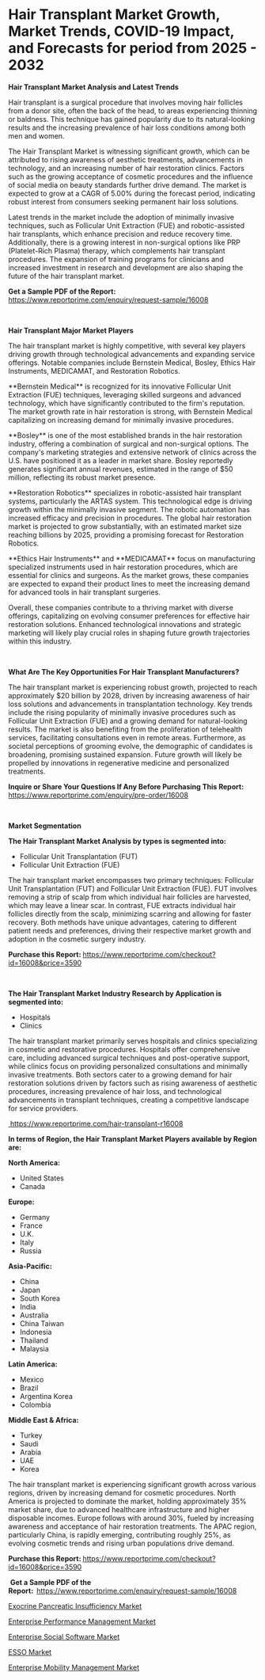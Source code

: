 <p><h1>Hair Transplant Market Growth, Market Trends, COVID-19 Impact, and Forecasts for period from 2025 - 2032</h1></p><p><strong>Hair Transplant Market Analysis and Latest Trends</strong></p>
<p><p>Hair transplant is a surgical procedure that involves moving hair follicles from a donor site, often the back of the head, to areas experiencing thinning or baldness. This technique has gained popularity due to its natural-looking results and the increasing prevalence of hair loss conditions among both men and women.</p><p>The Hair Transplant Market is witnessing significant growth, which can be attributed to rising awareness of aesthetic treatments, advancements in technology, and an increasing number of hair restoration clinics. Factors such as the growing acceptance of cosmetic procedures and the influence of social media on beauty standards further drive demand. The market is expected to grow at a CAGR of 5.00% during the forecast period, indicating robust interest from consumers seeking permanent hair loss solutions.</p><p>Latest trends in the market include the adoption of minimally invasive techniques, such as Follicular Unit Extraction (FUE) and robotic-assisted hair transplants, which enhance precision and reduce recovery time. Additionally, there is a growing interest in non-surgical options like PRP (Platelet-Rich Plasma) therapy, which complements hair transplant procedures. The expansion of training programs for clinicians and increased investment in research and development are also shaping the future of the hair transplant market.</p></p>
<p><strong>Get a Sample PDF of the Report:&nbsp;</strong> <a href="https://www.reportprime.com/enquiry/request-sample/16008?utm_campaign=1121&utm_medium=2&utm_source=Github&utm_content=ia&utm_term=20032025&utm_id=hair-transplant">https://www.reportprime.com/enquiry/request-sample/16008</a></p>
<p>&nbsp;</p>
<p><strong>Hair Transplant Major Market Players</strong></p>
<p><p>The hair transplant market is highly competitive, with several key players driving growth through technological advancements and expanding service offerings. Notable companies include Bernstein Medical, Bosley, Ethics Hair Instruments, MEDICAMAT, and Restoration Robotics.</p><p>**Bernstein Medical** is recognized for its innovative Follicular Unit Extraction (FUE) techniques, leveraging skilled surgeons and advanced technology, which have significantly contributed to the firm's reputation. The market growth rate in hair restoration is strong, with Bernstein Medical capitalizing on increasing demand for minimally invasive procedures.</p><p>**Bosley** is one of the most established brands in the hair restoration industry, offering a combination of surgical and non-surgical options. The company's marketing strategies and extensive network of clinics across the U.S. have positioned it as a leader in market share. Bosley reportedly generates significant annual revenues, estimated in the range of $50 million, reflecting its robust market presence.</p><p>**Restoration Robotics** specializes in robotic-assisted hair transplant systems, particularly the ARTAS system. This technological edge is driving growth within the minimally invasive segment. The robotic automation has increased efficacy and precision in procedures. The global hair restoration market is projected to grow substantially, with an estimated market size reaching billions by 2025, providing a promising forecast for Restoration Robotics.</p><p>**Ethics Hair Instruments** and **MEDICAMAT** focus on manufacturing specialized instruments used in hair restoration procedures, which are essential for clinics and surgeons. As the market grows, these companies are expected to expand their product lines to meet the increasing demand for advanced tools in hair transplant surgeries.</p><p>Overall, these companies contribute to a thriving market with diverse offerings, capitalizing on evolving consumer preferences for effective hair restoration solutions. Enhanced technological innovations and strategic marketing will likely play crucial roles in shaping future growth trajectories within this industry.</p></p>
<p>&nbsp;</p>
<p><strong>What Are The Key Opportunities For Hair Transplant Manufacturers?</strong></p>
<p><p>The hair transplant market is experiencing robust growth, projected to reach approximately $20 billion by 2028, driven by increasing awareness of hair loss solutions and advancements in transplantation technology. Key trends include the rising popularity of minimally invasive procedures such as Follicular Unit Extraction (FUE) and a growing demand for natural-looking results. The market is also benefiting from the proliferation of telehealth services, facilitating consultations even in remote areas. Furthermore, as societal perceptions of grooming evolve, the demographic of candidates is broadening, promising sustained expansion. Future growth will likely be propelled by innovations in regenerative medicine and personalized treatments.</p></p>
<p><strong>Inquire or Share Your Questions If Any Before Purchasing This Report:</strong> <a href="https://www.reportprime.com/enquiry/pre-order/16008?utm_campaign=1121&utm_medium=2&utm_source=Github&utm_content=ia&utm_term=20032025&utm_id=hair-transplant">https://www.reportprime.com/enquiry/pre-order/16008</a></p>
<p>&nbsp;</p>
<p><strong>Market Segmentation</strong></p>
<p><strong>The Hair Transplant Market Analysis by types is segmented into:</strong></p>
<p><ul><li>Follicular Unit Transplantation (FUT)</li><li>Follicular Unit Extraction (FUE)</li></ul></p>
<p><p>The hair transplant market encompasses two primary techniques: Follicular Unit Transplantation (FUT) and Follicular Unit Extraction (FUE). FUT involves removing a strip of scalp from which individual hair follicles are harvested, which may leave a linear scar. In contrast, FUE extracts individual hair follicles directly from the scalp, minimizing scarring and allowing for faster recovery. Both methods have unique advantages, catering to different patient needs and preferences, driving their respective market growth and adoption in the cosmetic surgery industry.</p></p>
<p><strong>Purchase this Report:&nbsp;</strong><a href="https://www.reportprime.com/checkout?id=16008&price=3590&utm_campaign=1121&utm_medium=2&utm_source=Github&utm_content=ia&utm_term=20032025&utm_id=hair-transplant">https://www.reportprime.com/checkout?id=16008&price=3590</a></p>
<p>&nbsp;</p>
<p><strong>The Hair Transplant Market Industry Research by Application is segmented into:</strong></p>
<p><ul><li>Hospitals</li><li>Clinics</li></ul></p>
<p><p>The hair transplant market primarily serves hospitals and clinics specializing in cosmetic and restorative procedures. Hospitals offer comprehensive care, including advanced surgical techniques and post-operative support, while clinics focus on providing personalized consultations and minimally invasive treatments. Both sectors cater to a growing demand for hair restoration solutions driven by factors such as rising awareness of aesthetic procedures, increasing prevalence of hair loss, and technological advancements in transplant techniques, creating a competitive landscape for service providers.</p></p>
<p><a href="https://www.reportprime.com/hair-transplant-r16008?utm_campaign=1121&utm_medium=2&utm_source=Github&utm_content=ia&utm_term=20032025&utm_id=hair-transplant">&nbsp;https://www.reportprime.com/hair-transplant-r16008</a></p>
<p><strong>In terms of Region, the Hair Transplant Market Players available by Region are:</strong></p>
<p>
    <p> <strong> North America: </strong>
        <ul>
            <li>United States</li>
            <li>Canada</li>
        </ul>
        </p> 
    <p> <strong> Europe: </strong>
        <ul>
            <li>Germany</li>
            <li>France</li>
            <li>U.K.</li>
            <li>Italy</li>
            <li>Russia</li>
        </ul>
        </p> 
    <p> <strong> Asia-Pacific: </strong>
        <ul>
            <li>China</li>
            <li>Japan</li>
            <li>South Korea</li>
            <li>India</li>
            <li>Australia</li>
            <li>China Taiwan</li>
            <li>Indonesia</li>
            <li>Thailand</li>
            <li>Malaysia</li>
        </ul>
        </p> 
    <p> <strong> Latin America: </strong>
        <ul>
            <li>Mexico</li>
            <li>Brazil</li>
            <li>Argentina Korea</li>
            <li>Colombia</li>
        </ul>
        </p> 
    <p> <strong> Middle East & Africa: </strong>
        <ul>
            <li>Turkey</li>
            <li>Saudi</li>
            <li>Arabia</li>
            <li>UAE</li>
            <li>Korea</li>
        </ul>
    </p>
    </p>
<p><p>The hair transplant market is experiencing significant growth across various regions, driven by increasing demand for cosmetic procedures. North America is projected to dominate the market, holding approximately 35% market share, due to advanced healthcare infrastructure and higher disposable incomes. Europe follows with around 30%, fueled by increasing awareness and acceptance of hair restoration treatments. The APAC region, particularly China, is rapidly emerging, contributing roughly 25%, as evolving cosmetic trends and rising urban populations drive demand.</p></p>
<p><strong>Purchase this Report: </strong><a href="https://www.reportprime.com/checkout?id=16008&price=3590&utm_campaign=1121&utm_medium=2&utm_source=Github&utm_content=ia&utm_term=20032025&utm_id=hair-transplant">https://www.reportprime.com/checkout?id=16008&price=3590</a></p>
<p>&nbsp;<strong>Get a Sample PDF of the Report:&nbsp;&nbsp;</strong><a href="https://www.reportprime.com/enquiry/request-sample/16008?utm_campaign=1121&utm_medium=2&utm_source=Github&utm_content=ia&utm_term=20032025&utm_id=hair-transplant">https://www.reportprime.com/enquiry/request-sample/16008</a></p>
<p><strong></strong></p>
<p><p><a href="https://github.com/ryanbell8967/Market-Research-Report-List-1/blob/main/exocrine-pancreatic-insufficiency-market.md?utm_campaign=1121&utm_medium=2&utm_source=Github&utm_content=ia&utm_term=20032025&utm_id=hair-transplant">Exocrine Pancreatic Insufficiency Market</a></p><p><a href="https://github.com/koskasislo39/Market-Research-Report-List-1/blob/main/enterprise-performance-management-market.md?utm_campaign=1121&utm_medium=2&utm_source=Github&utm_content=ia&utm_term=20032025&utm_id=hair-transplant">Enterprise Performance Management Market</a></p><p><a href="https://github.com/baetahassaz6/Market-Research-Report-List-1/blob/main/enterprise-social-software-market.md?utm_campaign=1121&utm_medium=2&utm_source=Github&utm_content=ia&utm_term=20032025&utm_id=hair-transplant">Enterprise Social Software Market</a></p><p><a href="https://github.com/yoshih12/Market-Research-Report-List-4/blob/main/esso-market.md?utm_campaign=1121&utm_medium=2&utm_source=Github&utm_content=ia&utm_term=20032025&utm_id=hair-transplant">ESSO Market</a></p><p><a href="https://github.com/oliffzillamv/Market-Research-Report-List-1/blob/main/enterprise-mobility-management-market.md?utm_campaign=1121&utm_medium=2&utm_source=Github&utm_content=ia&utm_term=20032025&utm_id=hair-transplant">Enterprise Mobility Management Market</a></p></p>